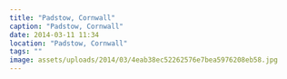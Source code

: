 ```yaml
---
title: "Padstow, Cornwall"
caption: "Padstow, Cornwall"
date: 2014-03-11 11:34
location: "Padstow, Cornwall"
tags: ""
image: assets/uploads/2014/03/4eab38ec52262576e7bea5976208eb58.jpg
---
```

